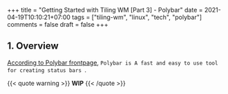 +++
title = "Getting Started with Tiling WM [Part 3] - Polybar"
date = 2021-04-19T10:10:21+07:00
tags = ["tiling-wm", "linux", "tech", "polybar"]
comments = false
draft = false
+++

## 1. Overview

[According to Polybar frontpage](https://polybar.github.io/), `Polybar is A fast and easy to use tool for creating status bars `.

{{< quote warning >}}
**WIP**
{{< /quote >}}
